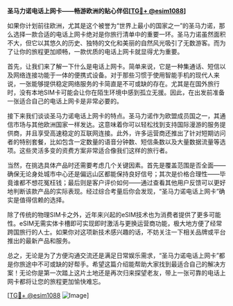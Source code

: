 **圣马力诺电话上网卡——畅游欧洲的贴心伴侣[[TG💪+ @esim1088](https://t.me/s/esim1088)]**

如果你计划前往欧洲，尤其是这个被誉为“世界上最小的国家之一”的圣马力诺，那么选择一款合适的电话上网卡绝对是你旅行清单中的重要一环。圣马力诺虽然面积不大，但它以其悠久的历史、独特的文化和美丽的自然风光吸引了无数游客。而为了让你的旅程更加顺畅，一款优质的电话上网卡就显得尤为重要。

首先，让我们来了解一下什么是电话上网卡。简单来说，它是一种集通话、短信以及网络连接功能于一体的便携式设备。对于那些习惯于使用智能手机的现代人来说，一张能够提供稳定网络服务的卡简直是不可或缺的存在。尤其是在国外旅行时，没有本地SIM卡可能会让你在陌生环境中感到孤立无援。因此，在出发前准备一张适合自己的电话上网卡是非常必要的。

接下来我们谈谈圣马力诺电话上网卡的特点。圣马力诺作为欧盟成员国之一，其通信市场与其他欧洲国家一样发达。这意味着你可以轻松找到支持国际漫游的服务提供商，并且享受高速稳定的互联网连接。此外，许多运营商还推出了针对短期访问者的特别套餐，比如包含一定数量的语音分钟数、短信条数以及大量数据流量等选项。这些灵活多变的资费方案非常适合像我们这样的旅行者。

当然，在挑选具体产品时还需要考虑几个关键因素。首先是覆盖范围是否全面——确保无论身处城市中心还是偏远山区都能保持良好信号；其次是价格合理性——毕竟谁都不想花冤枉钱；最后则是客户评价如何——通过查看其他用户反馈可以更好地判断该款产品的实际表现。经过综合考量后你会发现，“圣马力诺电话上网卡”确实是值得信赖的选择。

除了传统的物理SIM卡之外，近年来兴起的eSIM技术也为消费者提供了更多可能性。eSIM无需实体卡槽即可实现即时激活与更换运营商功能，极大地方便了经常跨国旅行的人士。如果你对这项新技术感兴趣的话，不妨关注一下相关品牌或平台推出的最新产品和服务。

总之，无论是为了方便沟通交流还是满足日常娱乐需求，“圣马力诺电话上网卡”都是你旅途中不可或缺的好帮手。希望这篇介绍能帮助大家找到最适合自己的解决方案！无论你是第一次踏上这片土地还是再次归来探望老友，带上一张可靠的电话上网卡都将让您的旅程更加愉快难忘。

[[TG💪+ @esim1088](https://t.me/s/esim1088) ![Image](https://i.postimg.cc/4NQfJmqS/Snipaste-2025-05-13-00-14-12.png)]